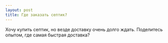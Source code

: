 ```yaml
---
layout: post 
title: Где заказать септик? 
--- 
```

Хочу купить септик, но везде доставку очень долго ждать. Поделитесь опытом, где самая быстрая доставка?
